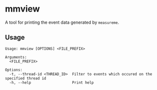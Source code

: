 # mmview

A tool for printing the event data generated by `measureme`.

## Usage

```
Usage: mmview [OPTIONS] <FILE_PREFIX>

Arguments:
  <FILE_PREFIX>  

Options:
  -t, --thread-id <THREAD_ID>  Filter to events which occured on the specified thread id
  -h, --help                   Print help
```
